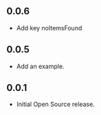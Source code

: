 ## 0.0.6

- Add key noItemsFound

## 0.0.5

- Add an example.

## 0.0.1

- Initial Open Source release.
